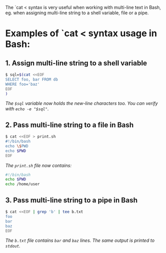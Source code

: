 The `cat < syntax is very useful when working with multi-line text in Bash, eg. when assigning multi-line string to a shell variable, file or a pipe.

# Examples of `cat < syntax usage in Bash:

## 1. Assign multi-line string to a shell variable

```sh
$ sql=$(cat <<EOF
SELECT foo, bar FROM db
WHERE foo='baz'
EOF
)
```

*The `$sql` variable now holds the new-line characters too. You can verify with `echo -e "$sql"`.*

## 2. Pass multi-line string to a file in Bash

```sh
$ cat <<EOF > print.sh
#!/bin/bash
echo \$PWD
echo $PWD
EOF
```

*The `print.sh` file now contains:*

```sh
#!/bin/bash
echo $PWD
echo /home/user
```

## 3. Pass multi-line string to a pipe in Bash

```sh
$ cat <<EOF | grep 'b' | tee b.txt
foo
bar
baz
EOF
```

*The `b.txt` file contains `bar` and `baz` lines. The same output is printed to `stdout`.*
